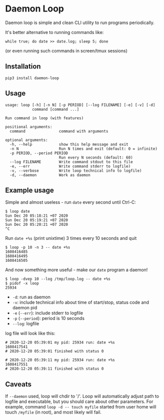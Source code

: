 # Daemon Loop
Daemon loop is simple and clean CLI utility to run programs periodically.

It's better alternative to running commands like:
~~~shell
while true; do date >> date.log; sleep 5; done 
~~~
(or even running such commands in screen/tmux sessions)

## Installation
~~~
pip3 install daemon-loop
~~~

## Usage
~~~
usage: loop [-h] [-n N] [-p PERIOD] [--log FILENAME] [-e] [-v] [-d]
            command [command ...]

Run command in loop (with features)

positional arguments:
  command               command with arguments

optional arguments:
  -h, --help            show this help message and exit
  -n N                  Run N times and exit (default: 0 = infinite)
  -p PERIOD, --period PERIOD
                        Run every N seconds (default: 60)
  --log FILENAME        Write command stdout to this file
  -e, --err             Write command stderr to logfile)
  -v, --verbose         Write loop technical info to logfile)
  -d, --daemon          Work as daemon
~~~

## Example usage
Simple and almost useless - run `date` every second until Ctrl-C:
~~~shell
$ loop date
Sun Dec 20 05:18:21 +07 2020
Sun Dec 20 05:19:21 +07 2020
Sun Dec 20 05:20:21 +07 2020
^C
~~~

Run `date +%s` (print unixtime) 3 times every 10 seconds and quit
~~~shell
$ loop -p 10 -n 3 -- date +%s
1608416485
1608416495
1608416505
~~~

And now something more useful - make our `date` program a daemon!
~~~shell
$ loop -dvep 10 --log /tmp/loop.log -- date +%s
$ pidof -x loop
25934
~~~

- `-d`: run as daemon
- `-v`: include technical info about time of start/stop, status code and daemon pid 
- `-e` (`--err`): include stderr to logfile
- `-p` (`--period`): period is 10 seconds
- `--log`: logfile

log file will look like this:
~~~
# 2020-12-20 05:39:01 my pid: 25934 run: date +%s
1608417541
# 2020-12-20 05:39:01 finished with status 0

# 2020-12-20 05:39:11 my pid: 25934 run: date +%s
1608417551
# 2020-12-20 05:39:11 finished with status 0

~~~ 

## Caveats
If `--daemon` used, loop will chdir to '/'. Loop will automatically adjust path to logfile and executable, but you should care about other parameters. For example, command `loop -d -- touch myfile` started from user home will touch `/myfile` (in root), and most likely will fail.
